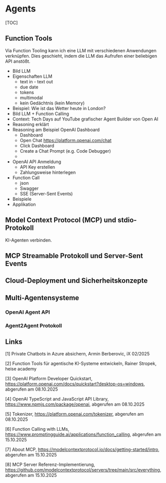 # Agents

[TOC]



## Function Tools

Via Function Tooling kann ich eine LLM mit verschiedenen Anwendungen verknüpfen. Dies geschieht, indem die LLM das Aufrufen einer beliebigen API anstößt.

- Bild LLM
- Eigenschaften LLM
  - text in - text out
  - due date 
  - tokens
  - multimodal
  - kein Gedächtnis (kein Memory)
- Beispiel: Wie ist das Wetter heute in London?
- Bild LLM + Function Calling
- Context: Tech Days auf YouTube grafischer Agent Builder von Open AI
- Reasoning erklärt
- Reasoning am Beispiel OpenAI Dashboard
  - Dashboard
  - Open Chat https://platform.openai.com/chat
  - Click Dashboard
  - Create a Chat Prompt (e.g. Code Debugger)
  - 
- OpenAI API Anmeldung
  - API Key erstellen
  - Zahlungsweise hinterlegen
- Function Call
  - json
  - Swagger
  - SSE (Server-Sent Events)
- Beispiele
- Applikation

## Model Context Protocol (MCP) und stdio-Protokoll

KI-Agenten verbinden.



## MCP Streamable Protokoll und Server-Sent Events

## Cloud-Deployment und Sicherheitskonzepte

## Multi-Agentensysteme 

### OpenAI Agent API

### Agent2Agent Protokoll

## Links

[1] Private Chatbots in Azure absichern, Armin Berberovic, iX 02/2025

[2] Function Tools für agentische KI-Systeme entwickeln, Rainer Stropek, heise academy

[3] OpenAI Platform Developer Quickstart, https://platform.openai.com/docs/quickstart?desktop-os=windows, abgerufen am 08.10.2025

[4] OpenAI TypeScript and JavaScript API Library, https://www.npmjs.com/package/openai, abgerufen am 08.10.2025 

[5] Tokenizer, https://platform.openai.com/tokenizer, abgerufen am 08.10.2025

[6] Function Calling with LLMs, https://www.promptingguide.ai/applications/function_calling, abgerufen am 15.10.2025

[7] About MCP, https://modelcontextprotocol.io/docs/getting-started/intro, abgerufen am 15.10.2025

[8] MCP Server Referenz-Implementierung, https://github.com/modelcontextprotocol/servers/tree/main/src/everything, abgerufen am 15.10.2025





